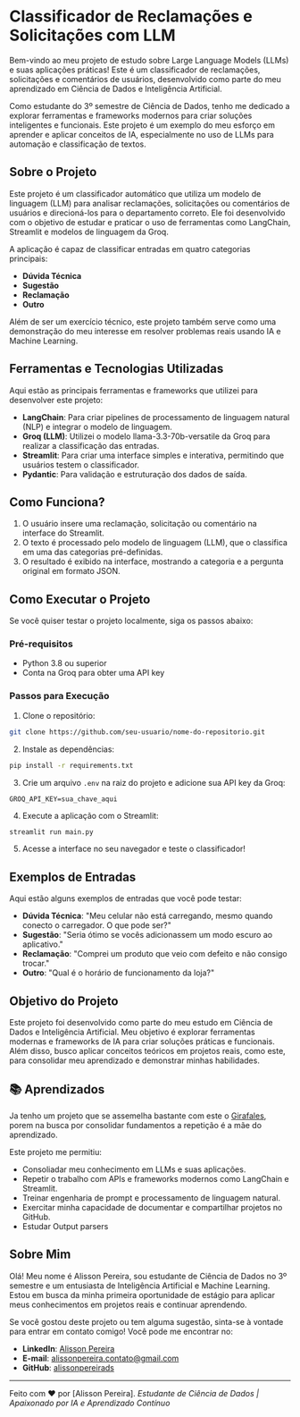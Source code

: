 # Classificador de Reclamações e Solicitações com LLM

Bem-vindo ao meu projeto de estudo sobre Large Language Models (LLMs) e suas aplicações práticas! Este é um classificador de reclamações, solicitações e comentários de usuários, desenvolvido como parte do meu aprendizado em Ciência de Dados e Inteligência Artificial.

Como estudante do 3º semestre de Ciência de Dados, tenho me dedicado a explorar ferramentas e frameworks modernos para criar soluções inteligentes e funcionais. Este projeto é um exemplo do meu esforço em aprender e aplicar conceitos de IA, especialmente no uso de LLMs para automação e classificação de textos.

## Sobre o Projeto

Este projeto é um classificador automático que utiliza um modelo de linguagem (LLM) para analisar reclamações, solicitações ou comentários de usuários e direcioná-los para o departamento correto. Ele foi desenvolvido com o objetivo de estudar e praticar o uso de ferramentas como LangChain, Streamlit e modelos de linguagem da Groq.

A aplicação é capaz de classificar entradas em quatro categorias principais:

- **Dúvida Técnica**
- **Sugestão**
- **Reclamação**
- **Outro**

Além de ser um exercício técnico, este projeto também serve como uma demonstração do meu interesse em resolver problemas reais usando IA e Machine Learning.

## Ferramentas e Tecnologias Utilizadas

Aqui estão as principais ferramentas e frameworks que utilizei para desenvolver este projeto:

- **LangChain**: Para criar pipelines de processamento de linguagem natural (NLP) e integrar o modelo de linguagem.
- **Groq (LLM)**: Utilizei o modelo llama-3.3-70b-versatile da Groq para realizar a classificação das entradas.
- **Streamlit**: Para criar uma interface simples e interativa, permitindo que usuários testem o classificador.
- **Pydantic**: Para validação e estruturação dos dados de saída.


## Como Funciona?

1. O usuário insere uma reclamação, solicitação ou comentário na interface do Streamlit.
2. O texto é processado pelo modelo de linguagem (LLM), que o classifica em uma das categorias pré-definidas.
3. O resultado é exibido na interface, mostrando a categoria e a pergunta original em formato JSON.

## Como Executar o Projeto

Se você quiser testar o projeto localmente, siga os passos abaixo:

### Pré-requisitos

- Python 3.8 ou superior
- Conta na Groq para obter uma API key

### Passos para Execução

1. Clone o repositório:
```bash
git clone https://github.com/seu-usuario/nome-do-repositorio.git
```

2. Instale as dependências:
```bash
pip install -r requirements.txt
```

3. Crie um arquivo `.env` na raiz do projeto e adicione sua API key da Groq:
```plaintext
GROQ_API_KEY=sua_chave_aqui
```

4. Execute a aplicação com o Streamlit:
```bash
streamlit run main.py
```

5. Acesse a interface no seu navegador e teste o classificador!

## Exemplos de Entradas

Aqui estão alguns exemplos de entradas que você pode testar:

- **Dúvida Técnica**: "Meu celular não está carregando, mesmo quando conecto o carregador. O que pode ser?"
- **Sugestão**: "Seria ótimo se vocês adicionassem um modo escuro ao aplicativo."
- **Reclamação**: "Comprei um produto que veio com defeito e não consigo trocar."
- **Outro**: "Qual é o horário de funcionamento da loja?"

## Objetivo do Projeto

Este projeto foi desenvolvido como parte do meu estudo em Ciência de Dados e Inteligência Artificial. Meu objetivo é explorar ferramentas modernas e frameworks de IA para criar soluções práticas e funcionais. Além disso, busco aplicar conceitos teóricos em projetos reais, como este, para consolidar meu aprendizado e demonstrar minhas habilidades.

## 📚 Aprendizados
Ja tenho um projeto que se assemelha bastante com este o [Girafales](https://github.com/alissonpereirads/girafales), porem na busca por consolidar fundamentos a repetição é a mãe do aprendizado.

Este projeto me permitiu:

- Consoliadar meu conhecimento em LLMs e suas aplicações.
- Repetir o trabalho com APIs e frameworks modernos como LangChain e Streamlit.
- Treinar engenharia de prompt e processamento de linguagem natural.
- Exercitar minha capacidade de documentar e compartilhar projetos no GitHub.
- Estudar Output parsers


## Sobre Mim

Olá! Meu nome é Alisson Pereira, sou estudante de Ciência de Dados no 3º semestre e um entusiasta de Inteligência Artificial e Machine Learning. Estou em busca da minha primeira oportunidade de estágio para aplicar meus conhecimentos em projetos reais e continuar aprendendo.

Se você gostou deste projeto ou tem alguma sugestão, sinta-se à vontade para entrar em contato comigo! Você pode me encontrar no:

- **LinkedIn**: [Alisson Pereira](https://www.linkedin.com/in/alisson-pereira-ds/)
- **E-mail**: alissonpereira.contato@gmail.com
- **GitHub**: [alissonpereirads](https://github.com/alissonpereirads)

---

Feito com ❤️ por [Alisson Pereira].
*Estudante de Ciência de Dados | Apaixonado por IA e Aprendizado Contínuo*
